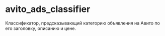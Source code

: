 # avito_ads_classifier
Классификатор, предсказывающий категорию объявления на Авито по его заголовку, описанию и цене.
